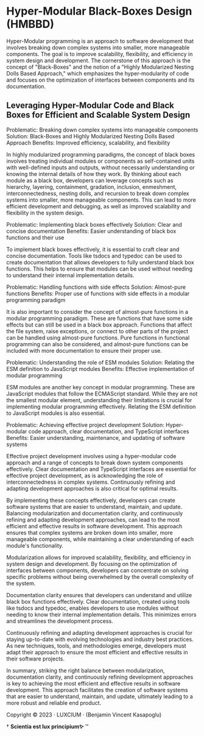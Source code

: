 # Hyper-Modular Black-Boxes Design (HMBBD)

Hyper-Modular programming is an approach to software development that involves breaking down complex systems into smaller, more manageable components. The goal is to improve scalability, flexibility, and efficiency in system design and development. The cornerstone of this approach is the concept of "Black-Boxes" and the notion of a "Highly Modularized Nesting Dolls Based Approach," which emphasizes the hyper-modularity of code and focuses on the optimization of interfaces between components and its documentation.

## Leveraging Hyper-Modular Code and Black Boxes for Efficient and Scalable System Design

Problematic: Breaking down complex systems into manageable components
Solution: Black-Boxes and Highly Modularized Nesting Dolls Based Approach
Benefits: Improved efficiency, scalability, and flexibility

In highly modularized programming paradigms, the concept of black boxes involves treating individual modules or components as self-contained units with well-defined inputs and outputs, without necessarily understanding or knowing the internal details of how they work. By thinking about each module as a black box, developers can leverage concepts such as hierarchy, layering, containment, gradation, inclusion, enmeshment, interconnectedness, nesting dolls, and recursion to break down complex systems into smaller, more manageable components. This can lead to more efficient development and debugging, as well as improved scalability and flexibility in the system design.

Problematic: Implementing black boxes effectively
Solution: Clear and concise documentation
Benefits: Easier understanding of black box functions and their use

To implement black boxes effectively, it is essential to craft clear and concise documentation. Tools like tsdocs and typedoc can be used to create documentation that allows developers to fully understand black box functions. This helps to ensure that modules can be used without needing to understand their internal implementation details.

Problematic: Handling functions with side effects
Solution: Almost-pure functions
Benefits: Proper use of functions with side effects in a modular programming paradigm

It is also important to consider the concept of almost-pure functions in a modular programming paradigm. These are functions that have some side effects but can still be used in a black box approach. Functions that affect the file system, raise exceptions, or connect to other parts of the project can be handled using almost-pure functions. Pure functions in functional programming can also be considered, and almost-pure functions can be included with more documentation to ensure their proper use.

Problematic: Understanding the role of ESM modules
Solution: Relating the ESM definition to JavaScript modules
Benefits: Effective implementation of modular programming

ESM modules are another key concept in modular programming. These are JavaScript modules that follow the ECMAScript standard. While they are not the smallest modular element, understanding their limitations is crucial for implementing modular programming effectively. Relating the ESM definition to JavaScript modules is also essential.

Problematic: Achieving effective project development
Solution: Hyper-modular code approach, clear documentation, and TypeScript interfaces
Benefits: Easier understanding, maintenance, and updating of software systems

Effective project development involves using a hyper-modular code approach and a range of concepts to break down system components effectively. Clear documentation and TypeScript interfaces are essential for effective project development, as is acknowledging the role of interconnectedness in complex systems. Continuously refining and adapting development approaches is also critical for optimal results.

By implementing these concepts effectively, developers can create software systems that are easier to understand, maintain, and update. Balancing modularization and documentation clarity, and continuously refining and adapting development approaches, can lead to the most efficient and effective results in software development. This approach ensures that complex systems are broken down into smaller, more manageable components, while maintaining a clear understanding of each module's functionality.

Modularization allows for improved scalability, flexibility, and efficiency in system design and development. By focusing on the optimization of interfaces between components, developers can concentrate on solving specific problems without being overwhelmed by the overall complexity of the system.

Documentation clarity ensures that developers can understand and utilize black box functions effectively. Clear documentation, created using tools like tsdocs and typedoc, enables developers to use modules without needing to know their internal implementation details. This minimizes errors and streamlines the development process.

Continuously refining and adapting development approaches is crucial for staying up-to-date with evolving technologies and industry best practices. As new techniques, tools, and methodologies emerge, developers must adapt their approach to ensure the most efficient and effective results in their software projects.

In summary, striking the right balance between modularization, documentation clarity, and continuously refining development approaches is key to achieving the most efficient and effective results in software development. This approach facilitates the creation of software systems that are easier to understand, maintain, and update, ultimately leading to a more robust and reliable end product.

Copyright © 2023 · LUXCIUM · (Benjamin Vincent Kasapoglu)

† **Scientia est lux principium✨** ™
